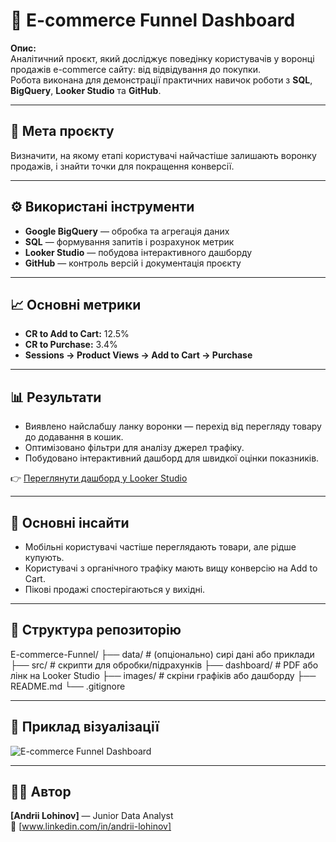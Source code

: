 # 🛒 E-commerce Funnel Dashboard

**Опис:**  
Аналітичний проєкт, який досліджує поведінку користувачів у воронці продажів e-commerce сайту: від відвідування до покупки.  
Робота виконана для демонстрації практичних навичок роботи з **SQL**, **BigQuery**, **Looker Studio** та **GitHub**.

---

## 🎯 Мета проєкту
Визначити, на якому етапі користувачі найчастіше залишають воронку продажів, і знайти точки для покращення конверсії.

---

## ⚙️ Використані інструменти
- **Google BigQuery** — обробка та агрегація даних  
- **SQL** — формування запитів і розрахунок метрик  
- **Looker Studio** — побудова інтерактивного дашборду  
- **GitHub** — контроль версій і документація проєкту  

---

## 📈 Основні метрики
- **CR to Add to Cart:** 12.5%  
- **CR to Purchase:** 3.4%  
- **Sessions → Product Views → Add to Cart → Purchase**

---

## 📊 Результати
- Виявлено найслабшу ланку воронки — перехід від перегляду товару до додавання в кошик.  
- Оптимізовано фільтри для аналізу джерел трафіку.  
- Побудовано інтерактивний дашборд для швидкої оцінки показників.

👉 [Переглянути дашборд у Looker Studio](тут_встав_посилання)

---

## 🧠 Основні інсайти
- Мобільні користувачі частіше переглядають товари, але рідше купують.  
- Користувачі з органічного трафіку мають вищу конверсію на Add to Cart.  
- Пікові продажі спостерігаються у вихідні.

---

## 📂 Структура репозиторію
E-commerce-Funnel/
├── data/                 # (опціонально) сирі дані або приклади
├── src/                  # скрипти для обробки/підрахунків
├── dashboard/            # PDF або лінк на Looker Studio
├── images/               # скріни графіків або дашборду
├── README.md
└── .gitignore

---


## 🧩 Приклад візуалізації
![E-commerce Funnel Dashboard](images/dashboard_preview.png)

---

## 👨‍💻 Автор
**[Andrii Lohinov]** — Junior Data Analyst  
📧 [www.linkedin.com/in/andrii-lohinov]